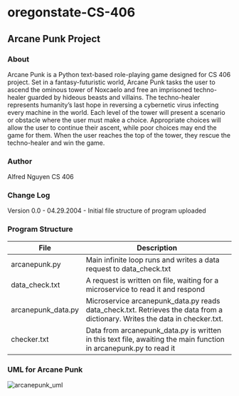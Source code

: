 # oregonstate-CS-406
## Arcane Punk Project

### About 
Arcane Punk is a Python text-based role-playing game designed for CS 406 project. Set in a fantasy-futuristic world, 
Arcane Punk tasks the user to ascend the ominous tower of Noxcaelo and free an imprisoned techno-healer guarded by 
hideous beasts and villains. The techno-healer represents humanity’s last hope in reversing a cybernetic virus 
infecting every machine in the world. Each level of the tower will present a scenario or obstacle where the user 
must make a choice. Appropriate choices will allow the user to continue their ascent, while poor choices may end 
the game for them. When the user reaches the top of the tower, they rescue the techno-healer and win the game.

### Author 
Alfred Nguyen
CS 406

### Change Log

Version 0.0 - 04.29.2004 - Initial file structure of program uploaded 

### Program Structure
| File        | Description |
| ----------- | ----------- |
| arcanepunk.py     | Main infinite loop runs and writes a data request to data_check.txt |
| data_check.txt     | A request is written on file, waiting for a microservice to read it and respond |
| arcanepunk_data.py     | Microservice arcanepunk_data.py reads data_check.txt. Retrieves the data from a dictionary. Writes the data in checker.txt. |
| checker.txt     | Data from arcanepunk_data.py is written in this text file, awaiting the main function in arcanepunk.py to read it |

### UML for Arcane Punk
![arcanepunk_uml](https://github.com/Thunderborne/oregonstate-CS-406/assets/86179332/c1bfc599-2603-41b6-97e2-df70767b5714)
